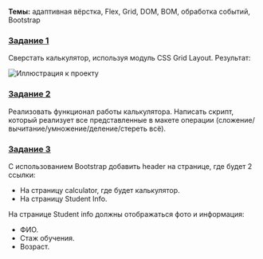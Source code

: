 <b>Темы:</b> адаптивная вёрстка, Flex, Grid, DOM, BOM, обработка событий, Bootstrap

### [Задание 1](https://github.com/kvther1ne/Frontend-Bootcamp/tree/main/day03/chapter_1)
Сверстать калькулятор, используя модуль CSS Grid Layout. Результат:

![Иллюстрация к проекту](https://i.ibb.co/YDLrnnV/photo1713535138.jpg)

### [Задание 2](https://github.com/kvther1ne/Frontend-Bootcamp/tree/main/day03/chapter_2/ex2)
Реализовать функционал работы калькулятора. Написать скрипт, который реализует все представленные в макете операции (сложение/вычитание/умножение/деление/стереть всё).

### [Задание 3](https://github.com/kvther1ne/Frontend-Bootcamp/tree/main/day03/chapter_2/ex3)
С использованием Bootstrap добавить header на странице, где будет 2 ссылки: 
- На страницу calculator, где будет калькулятор. 
- На страницу Student Info.
  
На странице Student info должны отображаться фото и информация: 
- ФИО. 
- Стаж обучения. 
- Возраст.
